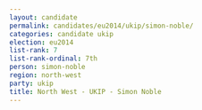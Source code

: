 ```yaml
---
layout: candidate
permalink: candidates/eu2014/ukip/simon-noble/
categories: candidate ukip
election: eu2014
list-rank: 7
list-rank-ordinal: 7th
person: simon-noble
region: north-west
party: ukip
title: North West - UKIP - Simon Noble
---
```

